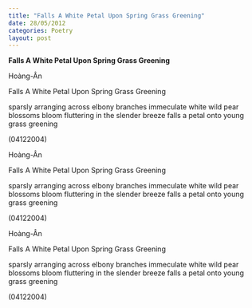 ```yaml
---
title: "Falls A White Petal Upon Spring Grass Greening"
date: 28/05/2012
categories: Poetry
layout: post
---
```


**Falls A White Petal Upon Spring Grass Greening**

Hoàng-Ân

Falls A White Petal Upon Spring Grass Greening


sparsly arranging across elbony branches
immeculate white wild pear blossoms bloom
fluttering in the slender breeze
falls a petal o­nto young grass greening

(04122004)

Hoàng-Ân

Falls A White Petal Upon Spring Grass Greening


sparsly arranging across elbony branches
immeculate white wild pear blossoms bloom
fluttering in the slender breeze
falls a petal o­nto young grass greening

(04122004)

Hoàng-Ân

Falls A White Petal Upon Spring Grass Greening


sparsly arranging across elbony branches
immeculate white wild pear blossoms bloom
fluttering in the slender breeze
falls a petal o­nto young grass greening

(04122004)
